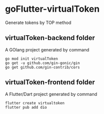 # goFlutter-virtualToken
Generate tokens by TOP method

## virtualToken-backend folder
A GOlang project generated by command
```
go mod init virtualToken
go get -u github.com/gin-gonic/gin
go get github.com/gin-contrib/cors
```

## virtualToken-frontend folder
A Flutter/Dart project generated by command
```
flutter create virtualtoken
flutter pub add dio
```